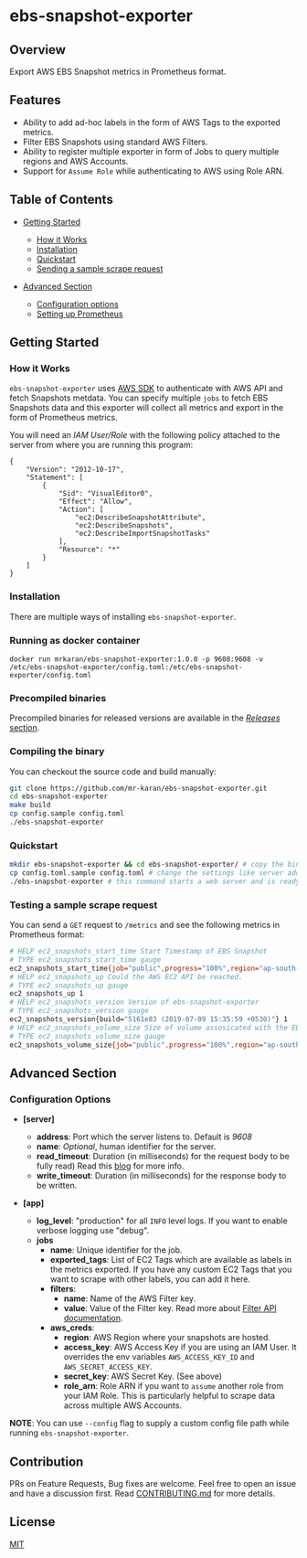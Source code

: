 # ebs-snapshot-exporter

## Overview

Export AWS EBS Snapshot metrics in Prometheus format.

## Features

- Ability to add ad-hoc labels in the form of AWS Tags to the exported metrics.
- Filter EBS Snapshots using standard AWS Filters.
- Ability to register multiple exporter in form of Jobs to query multiple regions and AWS Accounts.
- Support for `Assume Role` while authenticating to AWS using Role ARN.

## Table of Contents

- [Getting Started](#getting-started)
  - [How it Works](#how-it-works)
  - [Installation](#installation)
  - [Quickstart](#quickstart)
  - [Sending a sample scrape request](#testing-a-sample-alert)

- [Advanced Section](#advanced-section)
  - [Configuration options](#configuation-options)
  - [Setting up Prometheus](#setting-up-prometheus)

## Getting Started

### How it Works

`ebs-snapshot-exporter` uses [AWS SDK](https://github.com/aws/aws-sdk-go) to authenticate with AWS API
and fetch Snapshots metdata. You can specify multiple `jobs` to fetch EBS Snapshots data and this exporter will collect all metrics and export in the form of Prometheus metrics.

You will need an _IAM User/Role_ with the following policy attached to the server from where you are running this program:

```plain
{
    "Version": "2012-10-17",
    "Statement": [
        {
            "Sid": "VisualEditor0",
            "Effect": "Allow",
            "Action": [
                "ec2:DescribeSnapshotAttribute",
                "ec2:DescribeSnapshots",
                "ec2:DescribeImportSnapshotTasks"
            ],
            "Resource": "*"
        }
    ]
}
```

### Installation

There are multiple ways of installing `ebs-snapshot-exporter`.

### Running as docker container

`docker run mrkaran/ebs-snapshot-exporter:1.0.0 -p 9608:9608 -v /etc/ebs-snapshot-exporter/config.toml:/etc/ebs-snapshot-exporter/config.toml`

### Precompiled binaries

Precompiled binaries for released versions are available in the [_Releases_ section](https://github.com/mr-karan/ebs-snapshot-exporter/releases/).

### Compiling the binary

You can checkout the source code and build manually:

```bash
git clone https://github.com/mr-karan/ebs-snapshot-exporter.git
cd ebs-snapshot-exporter
make build
cp config.sample config.toml
./ebs-snapshot-exporter
```

### Quickstart

```sh
mkdir ebs-snapshot-exporter && cd ebs-snapshot-exporter/ # copy the binary and config.sample in this folder
cp config.toml.sample config.toml # change the settings like server address, job metadata, aws credentials etc.
./ebs-snapshot-exporter # this command starts a web server and is ready to collect metrics from EC2.
```

### Testing a sample scrape request

You can send a `GET` request to `/metrics` and see the following metrics in Prometheus format:

```bash
# HELP ec2_snapshots_start_time Start Timestamp of EBS Snapshot
# TYPE ec2_snapshots_start_time gauge
ec2_snapshots_start_time{job="public",progress="100%",region="ap-south-1",snapshot_id="redacted",state="completed",vol_id="redacted",service="redacted"} 1.562355284e+09
# HELP ec2_snapshots_up Could the AWS EC2 API be reached.
# TYPE ec2_snapshots_up gauge
ec2_snapshots_up 1
# HELP ec2_snapshots_version Version of ebs-snapshot-exporter
# TYPE ec2_snapshots_version gauge
ec2_snapshots_version{build="5161e83 (2019-07-09 15:35:59 +0530)"} 1
# HELP ec2_snapshots_volume_size Size of volume assosicated with the EBS snapshot
# TYPE ec2_snapshots_volume_size gauge
ec2_snapshots_volume_size{job="public",progress="100%",region="ap-south-1",snapshot_id="redacted",state="completed",vol_id="redacted",service="redacted"} 50
```

## Advanced Section

### Configuration Options

- **[server]**
  - **address**: Port which the server listens to. Default is *9608*
  - **name**: _Optional_, human identifier for the server.
  - **read_timeout**: Duration (in milliseconds) for the request body to be fully read) Read this [blog](https://blog.cloudflare.com/the-complete-guide-to-golang-net-http-timeouts/) for more info.
  - **write_timeout**: Duration (in milliseconds) for the response body to be written.

- **[app]**
  - **log_level**: "production" for all `INFO` level logs. If you want to enable verbose logging use "debug".
  - **jobs**
    - **name**: Unique identifier for the job.
    - **exported_tags**: List of EC2 Tags which are available as labels in the metrics exported. If you have any custom EC2 Tags that you want to scrape with other labels, you can add it here.
    - **filters**:
      - **name**: Name of the AWS Filter key.
      - **value**: Value of the Filter key. Read more about [Filter API documentation](https://docs.aws.amazon.com/AWSEC2/latest/APIReference/API_Filter.html).
    - **aws_creds**:
      - **region**: AWS Region where your snapshots are hosted.
      - **access_key**: AWS Access Key if you are using an IAM User. It overrides the env variables `AWS_ACCESS_KEY_ID` and `AWS_SECRET_ACCESS_KEY`.
      - **secret_key**: AWS Secret Key. (See above)
      - **role_arn**: Role ARN if you want to `assume` another role from your IAM Role. This is particularly helpful to scrape data across multiple AWS Accounts.

**NOTE**: You can use `--config` flag to supply a custom config file path while running `ebs-snapshot-exporter`.

## Contribution

PRs on Feature Requests, Bug fixes are welcome. Feel free to open an issue and have a discussion first. Read [CONTRIBUTING.md](CONTRIBUTING.md) for more details.

## License

[MIT](license)
